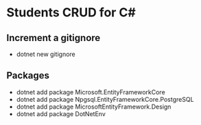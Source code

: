 # Students CRUD for C#

## Increment a gitignore
- dotnet new gitignore

## Packages
- dotnet add package Microsoft.EntityFrameworkCore
- dotnet add package Npgsql.EntityFrameworkCore.PostgreSQL
- dotnet add package MicrosoftEntityFramework.Design
- dotnet add package DotNetEnv
